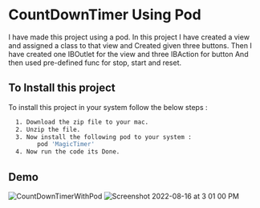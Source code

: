 
# CountDownTimer Using Pod

I have made this project using a pod. In this project I have created a view and assigned a class to that view and Created given three buttons. Then I have created one IBOutlet for the view and three IBAction for button And then used pre-defined func for stop, start and reset.


## To Install this project 

To install this project in your system follow the below steps :

```bash
  1. Download the zip file to your mac.
  2. Unzip the file.
  3. Now install the following pod to your system :
        pod 'MagicTimer'
  4. Now run the code its Done.

```


## Demo



![CountDownTimerWithPod](https://user-images.githubusercontent.com/97300474/184846883-d32e02a3-9013-497b-817a-f324cecad16e.gif)
![Screenshot 2022-08-16 at 3 01 00 PM](https://user-images.githubusercontent.com/97300474/184847096-61ee7d16-4ca0-4cdb-9a7b-c22761e0eba4.png)
